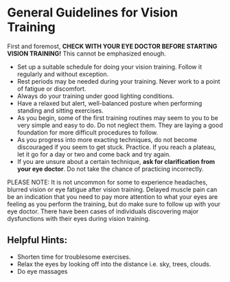 ﻿# General Guidelines for Vision Training

First and foremost, **CHECK WITH YOUR EYE DOCTOR BEFORE STARTING VISION TRAINING!** This cannot be emphasized enough. 

- Set up a suitable schedule for doing your vision training. Follow it regularly and without exception. 
- Rest periods may be needed during your training. Never work to a point of fatigue or discomfort. 
- Always do your training under good lighting conditions. 
- Have a relaxed but alert, well-balanced posture when performing standing and sitting exercises. 
- As you begin, some of the first training routines may seem to you to be very simple and easy to do. Do not neglect them. They are laying a good foundation for more difficult procedures to follow. 
- As you progress into more exacting techniques, do not become discouraged if you seem to get stuck. Practice. If you reach a plateau, let it go for a day or two and come back and try again. 
- If you are unsure about a certain technique, **ask for clarification from your eye doctor**. Do not take the chance of practicing incorrectly. 

PLEASE NOTE: It is not uncommon for some to experience headaches, blurred vision or eye fatigue after vision training. Delayed muscle pain can be an indication that you need to pay more attention to what your eyes are feeling as you perform the training, but do make sure to follow up with your eye doctor. There have been cases of individuals discovering major dysfunctions with their eyes during vision training.

## Helpful Hints: 
- Shorten time for troublesome exercises. 
- Relax the eyes by looking off into the distance i.e. sky, trees, clouds. 
- Do eye massages 
